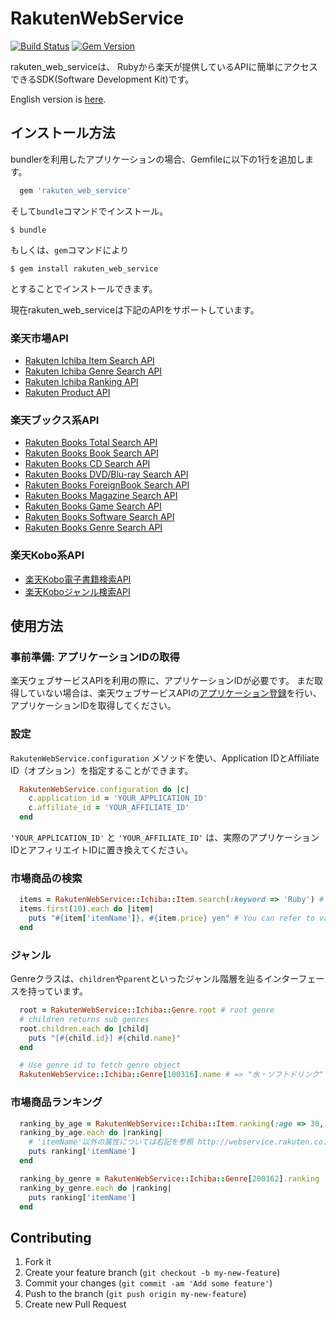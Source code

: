 # RakutenWebService

[![Build Status](https://travis-ci.org/rakuten-ws/rws-ruby-sdk.png?branch=master)](https://travis-ci.org/rakuten-ws/rws-ruby-sdk) [![Gem Version](https://badge.fury.io/rb/rakuten_web_service.png)](http://badge.fury.io/rb/rakuten_web_service)

rakuten\_web\_serviceは、 Rubyから楽天が提供しているAPIに簡単にアクセスできるSDK(Software Development Kit)です。

English version is [here](http://github.com/rakuten-ws/rws-ruby-sdk/blob/master/README.en.md).

## インストール方法

bundlerを利用したアプリケーションの場合、Gemfileに以下の1行を追加します。

```ruby
  gem 'rakuten_web_service'
```

そして`bundle`コマンドでインストール。

    $ bundle

もしくは、`gem`コマンドにより

    $ gem install rakuten_web_service

とすることでインストールできます。

現在rakuten\_web\_serviceは下記のAPIをサポートしています。

### 楽天市場API

* [Rakuten Ichiba Item Search API](http://webservice.rakuten.co.jp/api/ichibaitemsearch/)
* [Rakuten Ichiba Genre Search API](http://webservice.rakuten.co.jp/api/ichibagenresearch/)
* [Rakuten Ichiba Ranking API](http://webservice.rakuten.co.jp/api/ichibaitemranking/)
* [Rakuten Product API](http://webservice.rakuten.co.jp/api/productsearch/)


### 楽天ブックス系API

* [Rakuten Books Total Search API](http://webservice.rakuten.co.jp/api/bookstotalsearch/)
* [Rakuten Books Book Search API](http://webservice.rakuten.co.jp/api/booksbooksearch/)
* [Rakuten Books CD Search API](http://webservice.rakuten.co.jp/api/bookscdsearch/)
* [Rakuten Books DVD/Blu-ray Search API](http://webservice.rakuten.co.jp/api/booksdvdsearch/)
* [Rakuten Books ForeignBook Search API](http://webservice.rakuten.co.jp/api/booksforeignbooksearch/)
* [Rakuten Books Magazine Search API](http://webservice.rakuten.co.jp/api/booksmagazinesearch/)
* [Rakuten Books Game Search API](http://webservice.rakuten.co.jp/api/booksgamesearch/)
* [Rakuten Books Software Search API](http://webservice.rakuten.co.jp/api/bookssoftwaresearch/)
* [Rakuten Books Genre Search API](http://webservice.rakuten.co.jp/api/booksgenresearch/)

### 楽天Kobo系API

* [楽天Kobo電子書籍検索API](http://webservice.rakuten.co.jp/api/koboebooksearch/)
* [楽天Koboジャンル検索API](http://webservice.rakuten.co.jp/api/kobogenresearch/)

## 使用方法

### 事前準備: アプリケーションIDの取得

楽天ウェブサービスAPIを利用の際に、アプリケーションIDが必要です。
まだ取得していない場合は、楽天ウェブサービスAPIの[アプリケーション登録](https://webservice.rakuten.co.jp/app/create)を行い、アプリケーションIDを取得してください。

### 設定

`RakutenWebService.configuration` メソッドを使い、Application IDとAffiliate ID（オプション）を指定することができます。

```ruby
  RakutenWebService.configuration do |c|
    c.application_id = 'YOUR_APPLICATION_ID'
    c.affiliate_id = 'YOUR_AFFILIATE_ID'
  end
```

`'YOUR_APPLICATION_ID'` と `'YOUR_AFFILIATE_ID'` は、実際のアプリケーションIDとアフィリエイトIDに置き換えてください。

### 市場商品の検索

```ruby
  items = RakutenWebService::Ichiba::Item.search(:keyword => 'Ruby') # This returns Enumerable object
  items.first(10).each do |item|
    puts "#{item['itemName']}, #{item.price} yen" # You can refer to values as well as Hash.
  end
```

### ジャンル

Genreクラスは、`children`や`parent`といったジャンル階層を辿るインターフェースを持っています。

```ruby
  root = RakutenWebService::Ichiba::Genre.root # root genre
  # children returns sub genres
  root.children.each do |child|
    puts "[#{child.id}] #{child.name}"
  end

  # Use genre id to fetch genre object
  RakutenWebService::Ichiba::Genre[100316].name # => "水・ソフトドリンク"
```


### 市場商品ランキング

```ruby
  ranking_by_age = RakutenWebService::Ichiba::Item.ranking(:age => 30, :sex => 1) # 30代男性 のランキングTOP 30
  ranking_by_age.each do |ranking|
    # 'itemName'以外の属性については右記を参照 http://webservice.rakuten.co.jp/api/ichibaitemsearch/#outputParameter
    puts ranking['itemName']
  end

  ranking_by_genre = RakutenWebService::Ichiba::Genre[200162].ranking　# "水・ソフトドリンク" ジャンルのTOP 30
  ranking_by_genre.each do |ranking|
    puts ranking['itemName']
  end
```

## Contributing

1. Fork it
2. Create your feature branch (`git checkout -b my-new-feature`)
3. Commit your changes (`git commit -am 'Add some feature'`)
4. Push to the branch (`git push origin my-new-feature`)
5. Create new Pull Request
